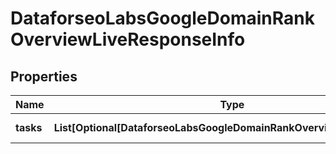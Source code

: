 # DataforseoLabsGoogleDomainRankOverviewLiveResponseInfo


## Properties

| Name | Type | Description | Notes |
|------------ | ------------- | ------------- | -------------|
**tasks** | **List[Optional[DataforseoLabsGoogleDomainRankOverviewLiveTaskInfo]]** | array of tasks |[optional]|